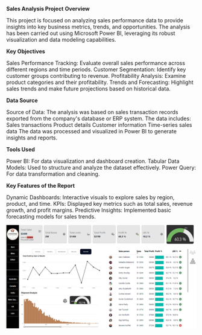 **Sales Analysis Project**
**Overview**

This project is focused on analyzing sales performance data to provide insights into key business metrics, trends, and opportunities. The analysis has been carried out using Microsoft Power BI, leveraging its robust visualization and data modeling capabilities.

**Key Objectives**

Sales Performance Tracking: Evaluate overall sales performance across different regions and time periods.
Customer Segmentation: Identify key customer groups contributing to revenue.
Profitability Analysis: Examine product categories and their profitability.
Trends and Forecasting: Highlight sales trends and make future projections based on historical data.

**Data Source**

Source of Data: The analysis was based on sales transaction records exported from the company's database or ERP system. The data includes:
Sales transactions
Product details
Customer information
Time-series sales data
The data was processed and visualized in Power BI to generate insights and reports.

**Tools Used**

Power BI: For data visualization and dashboard creation.
Tabular Data Models: Used to structure and analyze the dataset effectively.
Power Query: For data transformation and cleaning.

**Key Features of the Report**

Dynamic Dashboards: Interactive visuals to explore sales by region, product, and time.
KPIs: Displayed key metrics such as total sales, revenue growth, and profit margins.
Predictive Insights: Implemented basic forecasting models for sales trends.

![Portfolio Dashboard](dashboard-screenshot.png)
